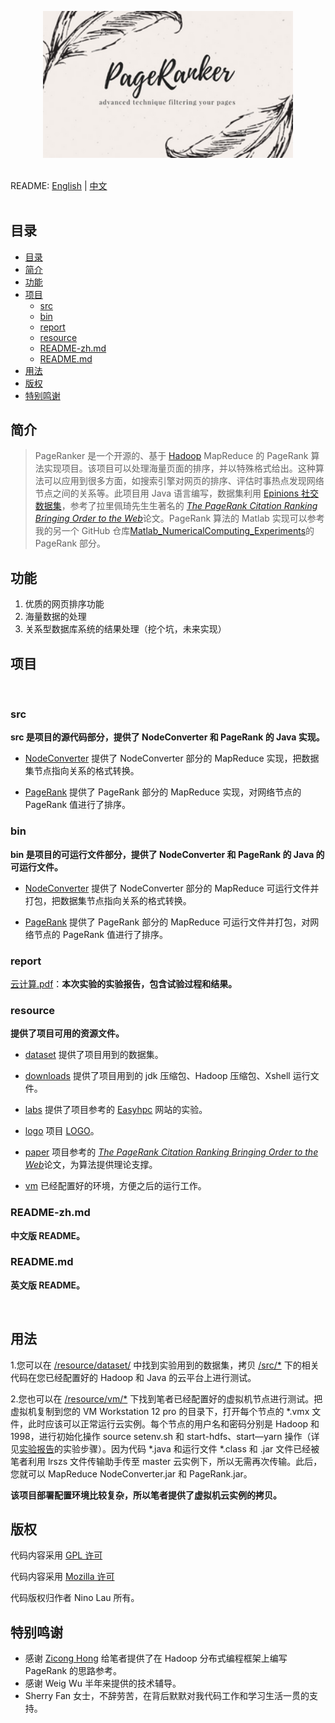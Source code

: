 <p align="center">
  <img src="https://github.com/LovelyBuggies/Java_Hadoop_PageRanker/blob/master/resource/logo/PageRanker.png" alt="PageRanker" title="ScoreChain" length = "400" width="400"/><br/><br/>

  README: [English](https://github.com/LovelyBuggies/Java_Hadoop_PageRanker/blob/master/README.md) | [中文](https://github.com/LovelyBuggies/Java_Hadoop_PageRanker/blob/master/README_zh.md)<br/><br/>

</p>

## 目录

* [目录](https://github.com/LovelyBuggies/Java_Hadoop_PageRanker/blob/master/README_zh.md#目录)
* [简介](https://github.com/LovelyBuggies/Java_Hadoop_PageRanker/blob/master/README_zh.md#简介)
* [功能](https://github.com/LovelyBuggies/Java_Hadoop_PageRanker/blob/master/README_zh.md#功能)
* [项目](https://github.com/LovelyBuggies/Java_Hadoop_PageRanker/blob/master/README_zh.md#项目)
   * [src](https://github.com/LovelyBuggies/Java_Hadoop_PageRanker/blob/master/README_zh.md#src)
   * [bin](https://github.com/LovelyBuggies/Java_Hadoop_PageRanker/blob/master/README_zh.md#bin)
   * [report](https://github.com/LovelyBuggies/Java_Hadoop_PageRanker/blob/master/README_zh.md#report)
   * [resource](https://github.com/LovelyBuggies/Java_Hadoop_PageRanker/blob/master/README_zh.md#resource)
   * [README-zh.md](https://github.com/LovelyBuggies/Java_Hadoop_PageRanker/blob/master/README_zh.md#readme-zhmd)
   * [README.md](https://github.com/LovelyBuggies/Java_Hadoop_PageRanker/blob/master/README_zh.md#readmemd)
* [用法](https://github.com/LovelyBuggies/Java_Hadoop_PageRanker/blob/master/README_zh.md#用法)
* [版权](https://github.com/LovelyBuggies/Java_Hadoop_PageRanker/blob/master/README_zh.md#版权)
* [特别鸣谢](https://github.com/LovelyBuggies/Java_Hadoop_PageRanker/blob/master/README_zh.md#特别鸣谢)


## 简介

>PageRanker 是一个开源的、基于 [Hadoop](http://hadoop.apache.org) MapReduce 的 PageRank 算法实现项目。该项目可以处理海量页面的排序，并以特殊格式给出。这种算法可以应用到很多方面，如搜索引擎对网页的排序、评估时事热点发现网络节点之间的关系等。此项目用 Java 语言编写，数据集利用 [Epinions 社交数据集](https://snap.stanford.edu/data/soc-Epinions1.html)，参考了拉⾥佩琦先⽣生著名的 [*The PageRank Citation Ranking︎ Bringing Order to the Web*](http://202.116.81.74/cache/5/03/ilpubs.stanford.edu/bf0bd3cdc413c81dc4853ddffe4de51f/1999-66.pdf)论⽂。PageRank 算法的 Matlab 实现可以参考我的另一个 GitHub 仓库[Matlab_NumericalComputing_Experiments](https://github.com/LovelyBuggies/Matlab_NumericalComputing_Experiments)的 PageRank 部分。

## 功能

1. 优质的网页排序功能
2. 海量数据的处理
3. 关系型数据库系统的结果处理（挖个坑，未来实现）

## 项目
</br>

### src 
**src 是项目的源代码部分，提供了 NodeConverter 和 PageRank 的 Java 实现。**

* [NodeConverter](https://github.com/LovelyBuggies/Java_Hadoop_PageRanker/tree/master/src/NodeConverter)
提供了 NodeConverter 部分的 MapReduce 实现，把数据集节点指向关系的格式转换。

* [PageRank](https://github.com/LovelyBuggies/Java_Hadoop_PageRanker/tree/master/src/PageRank)
提供了 PageRank 部分的 MapReduce 实现，对网络节点的 PageRank 值进行了排序。


### bin
**bin 是项目的可运行文件部分，提供了 NodeConverter 和 PageRank 的 Java 的可运行文件。**

* [NodeConverter](https://github.com/LovelyBuggies/Java_Hadoop_PageRanker/tree/master/bin/NodeConverter)
提供了 NodeConverter 部分的 MapReduce 可运行文件并打包，把数据集节点指向关系的格式转换。

* [PageRank](https://github.com/LovelyBuggies/Java_Hadoop_PageRanker/tree/master/bin/PageRank)
提供了 PageRank 部分的 MapReduce 可运行文件并打包，对网络节点的 PageRank 值进行了排序。

### report
[云计算.pdf](https://github.com/LovelyBuggies/Java_Hadoop_PageRanker/tree/master/report)：**本次实验的实验报告，包含试验过程和结果。**

### resource
**提供了项目可用的资源文件。**

* [dataset](https://github.com/LovelyBuggies/Java_Hadoop_PageRanker/tree/master/resource/dataset)
提供了项目用到的数据集。

* [downloads](https://github.com/LovelyBuggies/Java_Hadoop_PageRanker/tree/master/resource/downloads)
提供了项目用到的 jdk 压缩包、Hadoop 压缩包、Xshell 运行文件。

* [labs](https://github.com/LovelyBuggies/Java_Hadoop_PageRanker/tree/master/resource/labs)
提供了项目参考的 [Easyhpc](http://www.easyhpc.org) 网站的实验。

* [logo](https://github.com/LovelyBuggies/Java_Hadoop_PageRanker/tree/master/resource/logo)
项目 [LOGO](https://github.com/LovelyBuggies/Java_Hadoop_PageRanker/blob/master/resource/logo/PageRanker.png)。

* [paper](https://github.com/LovelyBuggies/Java_Hadoop_PageRanker/tree/master/resource/paper)
项目参考的 [*The PageRank Citation Ranking︎ Bringing Order to the Web*](http://202.116.81.74/cache/5/03/ilpubs.stanford.edu/bf0bd3cdc413c81dc4853ddffe4de51f/1999-66.pdf)论⽂，为算法提供理论支撑。

* [vm](https://github.com/LovelyBuggies/Java_Hadoop_PageRanker/tree/master/resource/vm)
已经配置好的环境，方便之后的运行工作。


### README-zh.md
**中文版 README。**


### README.md
**英文版 README。**

</br>


## 用法

1.您可以在 [/resource/dataset/](https://github.com/LovelyBuggies/Java_Hadoop_PageRanker/tree/master/resource/dataset) 中找到实验用到的数据集，拷贝 [/src/*](https://github.com/LovelyBuggies/Java_Hadoop_PageRanker/tree/master/src) 下的相关代码在您已经配置好的 Hadoop 和 Java 的云平台上进行测试。

2.您也可以在 [/resource/vm/*](https://github.com/LovelyBuggies/Java_Hadoop_PageRanker/tree/master/resource/vm) 下找到笔者已经配置好的虚拟机节点进行测试。把虚拟机复制到您的 VM Workstation 12 pro 的目录下，打开每个节点的 *.vmx 文件，此时应该可以正常运行云实例。每个节点的用户名和密码分别是 Hadoop 和 1998，进行初始化操作 source setenv.sh 和 start-hdfs、start—yarn 操作（详见[实验报告](https://github.com/LovelyBuggies/Java_Hadoop_PageRanker/tree/master/report)的实验步骤）。因为代码 *.java 和运行文件 *.class 和 .jar 文件已经被笔者利用 lrszs 文件传输助手传至 master 云实例下，所以无需再次传输。此后，您就可以 MapReduce NodeConverter.jar 和 PageRank.jar。

**该项目部署配置环境比较复杂，所以笔者提供了虚拟机云实例的拷贝。**

## 版权

代码内容采用 [GPL 许可](http://www.gnu.org/licenses/gpl.html)

代码内容采用 [Mozilla 许可](https://www.mozilla.org/en-US/MPL/)

代码版权归作者 Nino Lau 所有。


## 特别鸣谢

* 感谢 [Zicong Hong](https://github.com/hongzicong) 给笔者提供了在 Hadoop 分布式编程框架上编写 PageRank 的思路参考。
* 感谢 Weig Wu 半年来提供的技术辅导。
* Sherry Fan 女士，不辞劳苦，在背后默默对我代码工作和学习生活一贯的支持。


